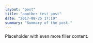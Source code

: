 ```yaml
---
layout: "post"
title: "another test post"
date: "2017-08-25 17:19"
summary: "Summary of the post."
---
```


Placeholder with even more filler content.
